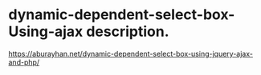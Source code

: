 # dynamic-dependent-select-box-Using-ajax description.
https://aburayhan.net/dynamic-dependent-select-box-using-jquery-ajax-and-php/

